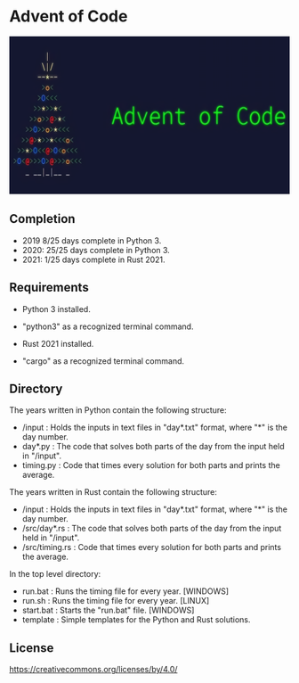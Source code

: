 # Advent of Code

![AoC](aoc.png)

## Completion

- 2019 8/25 days complete in Python 3.
- 2020: 25/25 days complete in Python 3.
- 2021: 1/25 days complete in Rust 2021.

## Requirements

- Python 3 installed.
- "python3" as a recognized terminal command.

- Rust 2021 installed.
- "cargo" as a recognized terminal command.

## Directory

The years written in Python contain the following structure:

- /input : Holds the inputs in text files in "day\*.txt" format, where "\*" is the day number.
- day\*.py : The code that solves both parts of the day from the input held in "/input".
- timing.py : Code that times every solution for both parts and prints the average.

The years written in Rust contain the following structure:

- /input : Holds the inputs in text files in "day\*.txt" format, where "\*" is the day number.
- /src/day\*.rs : The code that solves both parts of the day from the input held in "/input".
- /src/timing.rs : Code that times every solution for both parts and prints the average.

In the top level directory:

- run.bat : Runs the timing file for every year. [WINDOWS]
- run.sh : Runs the timing file for every year. [LINUX]
- start.bat : Starts the "run.bat" file. [WINDOWS]
- template : Simple templates for the Python and Rust solutions.

## License

https://creativecommons.org/licenses/by/4.0/